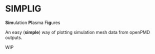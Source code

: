 # SIMPLIG
**Sim**ulation **Pl**asma F**ig**ures 

An easy (**simple**) way of plotting simulation mesh data from openPMD outputs.

WIP

